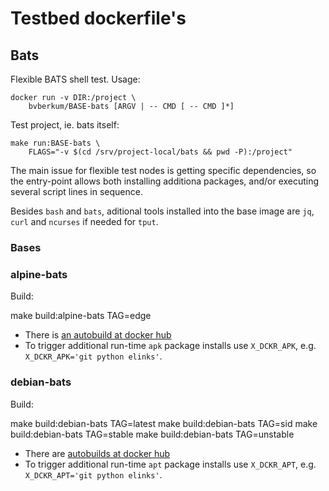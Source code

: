 # Testbed dockerfile's

## Bats

Flexible BATS shell test. Usage:

```
docker run -v DIR:/project \
    bvberkum/BASE-bats [ARGV | -- CMD [ -- CMD ]*]
```

Test project, ie. bats itself:

```
make run:BASE-bats \
    FLAGS="-v $(cd /srv/project-local/bats && pwd -P):/project"
```

The main issue for flexible test nodes is getting specific dependencies, so the
entry-point allows both installing additiona packages, and/or executing several
script lines in sequence.

Besides `bash` and `bats`, aditional tools installed into the base image are
`jq`, `curl` and `ncurses` if needed for ``tput``.

### Bases

### alpine-bats
Build:

  make build:alpine-bats TAG=edge

- There is [an autobuild at docker hub](https://hub.docker.com/r/bvberkum/alpine-bats/)
- To trigger additional run-time `apk` package installs use `X_DCKR_APK`, e.g. ``X_DCKR_APK='git python elinks'``.

### debian-bats
Build:

  make build:debian-bats TAG=latest
  make build:debian-bats TAG=sid
  make build:debian-bats TAG=stable
  make build:debian-bats TAG=unstable

- There are [autobuilds at docker hub](https://hub.docker.com/r/bvberkum/debian-bats/)
- To trigger additional run-time `apt` package installs use `X_DCKR_APT`, e.g.
  ``X_DCKR_APT='git python elinks'``.
